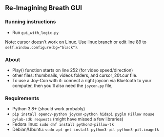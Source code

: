 ## Re-Imagining Breath GUI
### Running instructions
- Run `gui_with_logic.py` 

Note: cursor doesn't work on Linux. Use linux branch or edit line 89 to `self.window.configure(bg="black")`.

### About
- Play() function starts on line 252 (for video speed/direction)
- other files: thumbnails, videos folders, and cursor_20t.cur file. 
- To use a Joy-Con with it: connect a right joycon via Bluetooth to your computer, then you'll also need the `joycon.py` file, 



### Requirements 
- Python 3.8+ (should work probably)
- `pip install opencv-python joycon-python hidapi pyglm Pillow mouse pylab-sdk requests` (might have missed a few libraries)
- Fedora linux: `sudo dnf install python3-pillow-tk`
- Debian/Ubuntu: `sudo apt-get install python3-pil python3-pil.imagetk`
